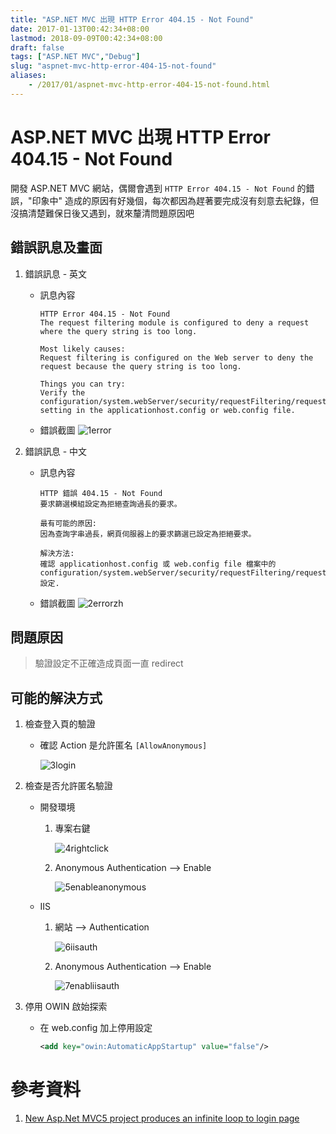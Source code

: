 ```yaml
---
title: "ASP.NET MVC 出現 HTTP Error 404.15 - Not Found"
date: 2017-01-13T00:42:34+08:00
lastmod: 2018-09-09T00:42:34+08:00
draft: false
tags: ["ASP.NET MVC","Debug"]
slug: "aspnet-mvc-http-error-404-15-not-found"
aliases:
    - /2017/01/aspnet-mvc-http-error-404-15-not-found.html
---
```

# ASP.NET MVC 出現 HTTP Error 404.15 - Not Found
開發 ASP.NET MVC 網站，偶爾會遇到 `HTTP Error 404.15 - Not Found` 的錯誤，"印象中" 造成的原因有好幾個，每次都因為趕著要完成沒有刻意去紀錄，但沒搞清楚難保日後又遇到，就來釐清問題原因吧


## 錯誤訊息及畫面
1. 錯誤訊息 - 英文
    - 訊息內容
        
        ``` 
        HTTP Error 404.15 - Not Found
	    The request filtering module is configured to deny a request where the query string is too long.
        
        Most likely causes:
        Request filtering is configured on the Web server to deny the request because the query string is too long.
        
        Things you can try:
        Verify the configuration/system.webServer/security/requestFiltering/requestLimits@maxQueryString setting in the applicationhost.config or web.config file.
        ```
    - 錯誤截圖
        ![1error](https://cloud.githubusercontent.com/assets/3851540/21900376/898d9086-d92e-11e6-8810-1dd637f3132a.png)

2. 錯誤訊息 - 中文
    - 訊息內容
        ```
        HTTP 錯誤 404.15 - Not Found
	    要求篩選模組設定為拒絕查詢過長的要求。
        
        最有可能的原因:
        因為查詢字串過長，網頁伺服器上的要求篩選已設定為拒絕要求。
        
        解決方法:
        確認 applicationhost.config 或 web.config file 檔案中的 configuration/system.webServer/security/requestFiltering/requestLimits@maxQueryString 設定.
        ```
    - 錯誤截圖
        ![2errorzh](https://cloud.githubusercontent.com/assets/3851540/21900377/898df1fc-d92e-11e6-8223-77577f8cace5.png)

## 問題原因

>驗證設定不正確造成頁面一直 redirect

## 可能的解決方式
1. 檢查登入頁的驗證
	- 確認 Action 是允許匿名 `[AllowAnonymous]`
	    
        ![3login](https://cloud.githubusercontent.com/assets/3851540/21900380/89b64e04-d92e-11e6-8180-45a889979ccb.png)
	
2. 檢查是否允許匿名驗證
	- 開發環境
		1. 專案右鍵
			
            ![4rightclick](https://cloud.githubusercontent.com/assets/3851540/21900379/898edcc0-d92e-11e6-835f-fec20b1a6034.png)
		2. Anonymous Authentication --> Enable
			
            ![5enableanonymous](https://cloud.githubusercontent.com/assets/3851540/21900375/898ca05e-d92e-11e6-8c57-2351dc6dd7f9.png)
	- IIS
		1. 網站 --> Authentication
			
            ![6iisauth](https://cloud.githubusercontent.com/assets/3851540/21900374/898c9334-d92e-11e6-9284-0b317e3de483.png)

		2. Anonymous Authentication --> Enable
			
            ![7enabliisauth](https://cloud.githubusercontent.com/assets/3851540/21900378/898dfe72-d92e-11e6-9e6f-58701db38c9b.png)

3. 停用 OWIN 啟始探索
	- 在 web.config 加上停用設定

        ```xml
        <add key="owin:AutomaticAppStartup" value="false"/>
        ```

# 參考資料
1. [New Asp.Net MVC5 project produces an infinite loop to login page](http://stackoverflow.com/questions/19601412/new-asp-net-mvc5-project-produces-an-infinite-loop-to-login-page)
